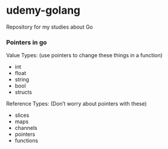# udemy-golang
Repository for my studies about Go

### Pointers in go

Value Types: (use pointers to change these things in a function)
* int
* float
* string
* bool
* structs

Reference Types: (Don’t worry about pointers with these)
* slices
* maps
* channels
* pointers
* functions
